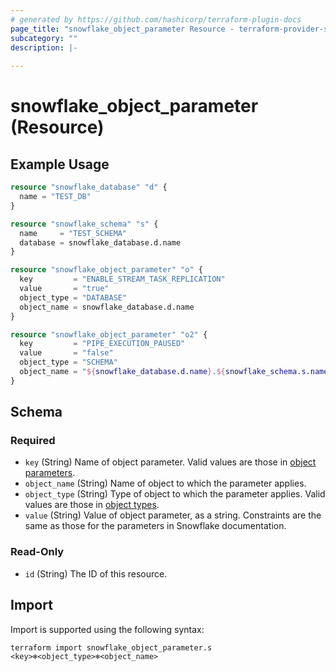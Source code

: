 ```yaml
---
# generated by https://github.com/hashicorp/terraform-plugin-docs
page_title: "snowflake_object_parameter Resource - terraform-provider-snowflake"
subcategory: ""
description: |-
  
---
```


# snowflake_object_parameter (Resource)



## Example Usage

```terraform
resource "snowflake_database" "d" {
  name = "TEST_DB"
}

resource "snowflake_schema" "s" {
  name     = "TEST_SCHEMA"
  database = snowflake_database.d.name
}

resource "snowflake_object_parameter" "o" {
  key         = "ENABLE_STREAM_TASK_REPLICATION"
  value       = "true"
  object_type = "DATABASE"
  object_name = snowflake_database.d.name
}

resource "snowflake_object_parameter" "o2" {
  key         = "PIPE_EXECUTION_PAUSED"
  value       = "false"
  object_type = "SCHEMA"
  object_name = "${snowflake_database.d.name}.${snowflake_schema.s.name}"
}
```

<!-- schema generated by tfplugindocs -->
## Schema

### Required

- `key` (String) Name of object parameter. Valid values are those in [object parameters](https://docs.snowflake.com/en/sql-reference/parameters.html#object-parameters).
- `object_name` (String) Name of object to which the parameter applies.
- `object_type` (String) Type of object to which the parameter applies. Valid values are those in [object types](https://docs.snowflake.com/en/sql-reference/parameters.html#object-types).
- `value` (String) Value of object parameter, as a string. Constraints are the same as those for the parameters in Snowflake documentation.

### Read-Only

- `id` (String) The ID of this resource.

## Import

Import is supported using the following syntax:

```shell
terraform import snowflake_object_parameter.s <key>❄️<object_type>❄️<object_name>
```
